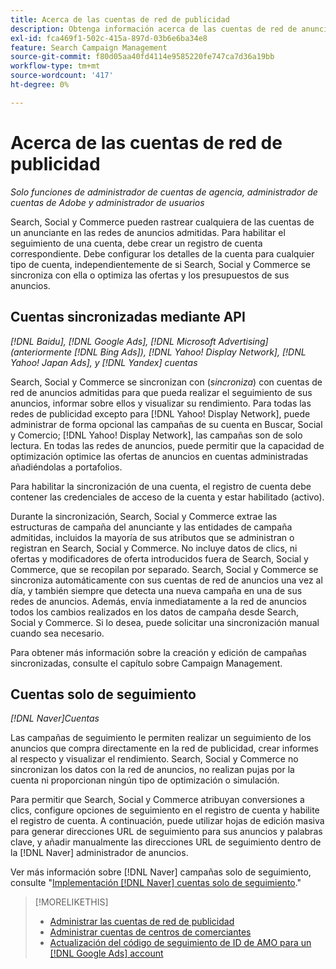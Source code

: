 ```yaml
---
title: Acerca de las cuentas de red de publicidad
description: Obtenga información acerca de las cuentas de red de anuncios en Search, Social y Commerce.
exl-id: fca469f1-502c-415a-897d-03b6e6ba34e8
feature: Search Campaign Management
source-git-commit: f80d05aa40fd4114e9585220fe747ca7d36a19bb
workflow-type: tm+mt
source-wordcount: '417'
ht-degree: 0%

---
```


# Acerca de las cuentas de red de publicidad

*Solo funciones de administrador de cuentas de agencia, administrador de cuentas de Adobe y administrador de usuarios*

Search, Social y Commerce pueden rastrear cualquiera de las cuentas de un anunciante en las redes de anuncios admitidas. Para habilitar el seguimiento de una cuenta, debe crear un registro de cuenta correspondiente. Debe configurar los detalles de la cuenta para cualquier tipo de cuenta, independientemente de si Search, Social y Commerce se sincroniza con ella o optimiza las ofertas y los presupuestos de sus anuncios.

## Cuentas sincronizadas mediante API

*[!DNL Baidu], [!DNL Google Ads], [!DNL Microsoft Advertising] (anteriormente [!DNL Bing Ads]), [!DNL Yahoo! Display Network], [!DNL Yahoo! Japan Ads], y [!DNL Yandex] cuentas*

Search, Social y Commerce se sincronizan con (*sincroniza*) con cuentas de red de anuncios admitidas para que pueda realizar el seguimiento de sus anuncios, informar sobre ellos y visualizar su rendimiento. Para todas las redes de publicidad excepto para [!DNL Yahoo! Display Network], puede administrar de forma opcional las campañas de su cuenta en Buscar, Social y Comercio; [!DNL Yahoo! Display Network], las campañas son de solo lectura. En todas las redes de anuncios, puede permitir que la capacidad de optimización optimice las ofertas de anuncios en cuentas administradas añadiéndolas a portafolios.

Para habilitar la sincronización de una cuenta, el registro de cuenta debe contener las credenciales de acceso de la cuenta y estar habilitado (activo).

Durante la sincronización, Search, Social y Commerce extrae las estructuras de campaña del anunciante y las entidades de campaña admitidas, incluidos la mayoría de sus atributos que se administran o registran en Search, Social y Commerce. No incluye datos de clics, ni ofertas y modificadores de oferta introducidos fuera de Search, Social y Commerce, que se recopilan por separado. Search, Social y Commerce se sincroniza automáticamente con sus cuentas de red de anuncios una vez al día, y también siempre que detecta una nueva campaña en una de sus redes de anuncios. Además, envía inmediatamente a la red de anuncios todos los cambios realizados en los datos de campaña desde Search, Social y Commerce. Si lo desea, puede solicitar una sincronización manual cuando sea necesario.

Para obtener más información sobre la creación y edición de campañas sincronizadas, consulte el capítulo sobre Campaign Management.

## Cuentas solo de seguimiento

*[!DNL Naver]Cuentas*

Las campañas de seguimiento le permiten realizar un seguimiento de los anuncios que compra directamente en la red de publicidad, crear informes al respecto y visualizar el rendimiento. Search, Social y Commerce no sincronizan los datos con la red de anuncios, no realizan pujas por la cuenta ni proporcionan ningún tipo de optimización o simulación.

Para permitir que Search, Social y Commerce atribuyan conversiones a clics, configure opciones de seguimiento en el registro de cuenta y habilite el registro de cuenta. A continuación, puede utilizar hojas de edición masiva para generar direcciones URL de seguimiento para sus anuncios y palabras clave, y añadir manualmente las direcciones URL de seguimiento dentro de la [!DNL Naver] administrador de anuncios.

Ver más información sobre [!DNL Naver] campañas solo de seguimiento, consulte &quot;[Implementación [!DNL Naver] cuentas solo de seguimiento](/help/search-social-commerce/campaign-management/naver-tracking-only-account-implement.md).&quot;

>[!MORELIKETHIS]
>
>* [Administrar las cuentas de red de publicidad](ad-network-account-manage.md)
>* [Administrar cuentas de centros de comerciantes](merchant-account-manage.md)
>* [Actualización del código de seguimiento de ID de AMO para un [!DNL Google Ads] account](update-amo-id-google.md)
